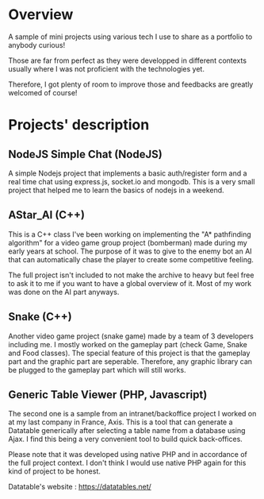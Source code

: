 # Overview

A sample of mini projects using various tech I use to share as a portfolio to anybody curious!

Those are far from perfect as they were developped in different contexts usually where I was not proficient with the technologies yet. 

Therefore, I got plenty of room to improve those and feedbacks are greatly welcomed of course! 

# Projects' description

## NodeJS Simple Chat (NodeJS)

A simple Nodejs project that implements a basic auth/register form and a real time chat using express.js, socket.io and mongodb.
This is a very small project that helped me to learn the basics of nodejs in a weekend.

## AStar_AI (C++)

This is a C++ class I've been working on implementing the "A* pathfinding algorithm" for a video game group project (bomberman) made during my early years at school.
The purpose of it was to give to the enemy bot an AI that can automatically chase the player to create some competitive feeling.

The full project isn't included to not make the archive to heavy but feel free to ask it to me if you want to have a global overview of it.
Most of my work was done on the AI part anyways.

## Snake (C++)

Another video game project (snake game) made by a team of 3 developers including me. I mostly worked on the gameplay part (check Game, Snake and Food classes).
The special feature of this project is that the gameplay part and the graphic part are seperable. Therefore, any graphic library can be plugged to the gameplay part which will still works.

## Generic Table Viewer (PHP, Javascript)

The second one is a sample from an intranet/backoffice project I worked on at my last company in France, Axis. This is a tool that can generate a Datatable generically after selecting a table name from a database using Ajax. I find this being a very convenient tool to build quick back-offices.

Please note that it was developed using native PHP and in accordance of the full project context. I don't think I would use native PHP again for this kind of project to be honest.

Datatable's website : https://datatables.net/

